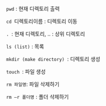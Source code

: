 `pwd` : 현재 디렉토리 출력

`cd `디렉토리이름 : 디렉토리 이동

`. `: 현재 디렉토리, .. : 상위 디렉토리

`ls (list)` : 목록

`mkdir (make directory) `: 디렉토리 생성

`touch `: 파일 생성

`rm 파일명`: 파일 삭제하기

`rm –r 폴더명` : 폴더 삭제하기

